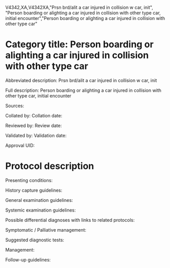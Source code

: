 V4342,XA,V4342XA,"Prsn brd/alit a car injured in collision w car, init", "Person boarding or alighting a car injured in collision with other type car, initial encounter","Person boarding or alighting a car injured in collision with other type car"
# Category title: Person boarding or alighting a car injured in collision with other type car

Abbreviated description: Prsn brd/alit a car injured in collision w car, init

Full description: Person boarding or alighting a car injured in collision with other type car, initial encounter

Sources:

Collated by:
Collation date:

Reviewed by:
Review date:

Validated by:
Validation date:

Approval UID:

# Protocol description

Presenting conditions:

History capture guidelines:

General examination guidelines:

Systemic examination guidelines:

Possible differential diagnoses with links to related protocols:

Symptomatic / Palliative management:

Suggested diagnostic tests:

Management:

Follow-up guidelines:
